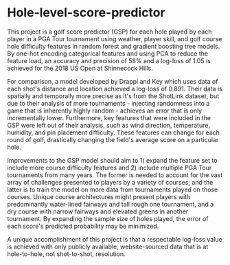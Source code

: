 # Hole-level-score-predictor

This project is a golf score predictor (GSP) for each hole played by each player in a PGA Tour tournament using weather, player skill, and golf course hole difficulty features in random forest and gradient boosting tree models. By one-hot encoding categorical features and using PCA to reduce the feature load, an accuracy and precision of 58% and a log-loss of 1.05 is achieved for the 2018 US Open at Shinnecock Hills.

For comparison, a model developed by Drappi and Key which uses data of each shot's distance and location achieved a log-loss of 0.891. Their data is spatially and temporally more precise as it's from the ShotLink dataset, but due to their analysis of more tournaments - injecting randomness into a game that is inherently highly random - achieves an error that is only incrementally lower. Furthermore, key features that were included in the GSP were left out of their analysis, such as wind direction, temperature, humidity, and pin placement difficulty. These features can change for each round of golf, drastically changing the field's average score on a particular hole.

Improvements to the GSP model should aim to 1) expand the feature set to include more course difficulty features and 2) include multiple PGA Tour tournaments from many years. The former is needed to account for the vast array of challenges presented to players by a variety of courses, and the latter is to train the model on more data from tournaments played on those courses. Unique course architectures might present players with predominantly water-lined fairways and tall rough one tournament, and a dry course with narrow fairways and elevated greens in another tournament. By expanding the sample size of holes played, the error of each score's predicted probability may be minimized.

A unique accomplishment of this project is that a respectable log-loss value is achieved with only publicly available, website-sourced data that is at hole-to-hole, not shot-to-shot, resolution.

